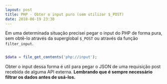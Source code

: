 ```yaml
---
layout: post
title: PHP - Obter o input puro (sem utilizar $_POST)
date: 2018-06-19 23:30
---
```


Em uma determinada situação precisei pegar o input do PHP de forma pura, sem obtê-lo através da superglobal ```$_POST``` ou através da função ```filter_input```.

```php

$data = file_get_contents('php://input');

```

Obter o input dessa forma é util para pegar o JSON de uma requisição post recebida de alguma API externa. **Lembrando que é sempre necessário filtrar os dados antes de usá-los.**